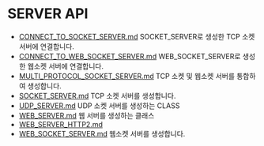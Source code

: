 # SERVER API
* [CONNECT_TO_SOCKET_SERVER.md](CONNECT_TO_SOCKET_SERVER.md) SOCKET_SERVER로 생성한 TCP 소켓 서버에 연결합니다.
* [CONNECT_TO_WEB_SOCKET_SERVER.md](CONNECT_TO_WEB_SOCKET_SERVER.md) WEB_SOCKET_SERVER로 생성한 웹소켓 서버에 연결합니다.
* [MULTI_PROTOCOL_SOCKET_SERVER.md](MULTI_PROTOCOL_SOCKET_SERVER.md) TCP 소켓 및 웹소켓 서버를 통합하여 생성합니다.
* [SOCKET_SERVER.md](SOCKET_SERVER.md) TCP 소켓 서버를 생성합니다.
* [UDP_SERVER.md](UDP_SERVER.md) UDP 소켓 서버를 생성하는 CLASS
* [WEB_SERVER.md](WEB_SERVER.md) 웹 서버를 생성하는 클래스
* [WEB_SERVER_HTTP2.md](WEB_SERVER_HTTP2.md)
* [WEB_SOCKET_SERVER.md](WEB_SOCKET_SERVER.md) 웹소켓 서버를 생성합니다.

